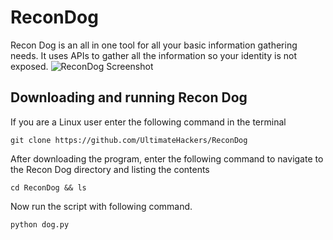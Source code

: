 # ReconDog
Recon Dog is an all in one tool for all your basic information gathering needs. It uses APIs to gather all the information so your identity is not exposed.
![ReconDog Screenshot](http://teamultimate.in/wp-content/uploads/2017/06/Screenshot-from-2017-06-12-23-14-54.png "Screenshot")

## Downloading and running Recon Dog

If you are a Linux user enter the following command in the terminal
```
git clone https://github.com/UltimateHackers/ReconDog
```
After downloading the program, enter the following command to navigate to the Recon Dog directory and listing the contents
```
cd ReconDog && ls
```
Now run the script with following command.
```
python dog.py
```
